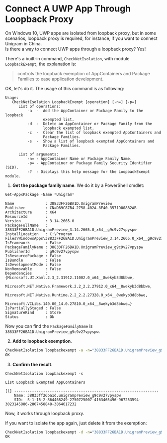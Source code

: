 # Connect A UWP App Through Loopback Proxy
On Windows 10, UWP apps are isolated from loopback proxy, but in some scenarios, loopback proxy is required, for instance, if you want to connect Unigram in China.  
Is there a way to connect UWP apps through a loopback proxy? Yes!  


There's a built-in command, `CheckNetIsolation`, with module `LoopbackExempt`, the explanation is:  
>controls the loopback exemption of AppContainers and Package Families to ease application development.  

OK, let's do it. The usage of this command is as following:
```
Usage:
   CheckNetIsolation LoopbackExempt [operation] [-n=] [-p=]
      List of operations:
          -a  -  Add the AppContainer or Package Family to the loopback
                 exempted list.
          -d  -  Delete an AppContainer or Package Family from the
                 loopback exempted list.
          -c  -  Clear the list of loopback exempted AppContainers and
                 Package Families.
          -s  -  Show a list of loopback exempted AppContainers and
                 Package Families.

      List of arguments:
          -n= - AppContainer Name or Package Family Name.
          -p= - AppContainer or Package Family Security Identifier (SID).
          -?  - Displays this help message for the LoopbackExempt module.
```
 1. **Get the package family name**. We do it by a PowerShell cmdlet:
```powershell
Get-AppxPackage -Name *Unigram*
```
```
Name              : 38833FF26BA1D.UnigramPreview  
Publisher         : CN=D89C87B4-2758-402A-8F40-3571D00882AB  
Architecture      : X64 
ResourceId        : 
Version           : 3.14.2665.0  
PackageFullName   : 38833FF26BA1D.UnigramPreview_3.14.2665.0_x64__g9c9v27vpyspw  
InstallLocation   : C:\Program Files\WindowsApps\38833FF26BA1D.UnigramPreview_3.14.2665.0_x64__g9c9v27vpyspw  
IsFramework       : False  
PackageFamilyName : 38833FF26BA1D.UnigramPreview_g9c9v27vpyspw
PublisherId       : g9c9v27vpyspw  
IsResourcePackage : False  
IsBundle          : False  
IsDevelopmentMode : False  
NonRemovable      : False  
Dependencies      : {Microsoft.UI.Xaml.2.3_2.31912.11002.0_x64__8wekyb3d8bbwe,  
                    Microsoft.NET.Native.Framework.2.2_2.2.27912.0_x64__8wekyb3d8bbwe,  
                    Microsoft.NET.Native.Runtime.2.2_2.2.27328.0_x64__8wekyb3d8bbwe,  
                    Microsoft.VCLibs.140.00_14.0.27810.0_x64__8wekyb3d8bbwe…}  
IsPartiallyStaged : False  
SignatureKind     : Store  
Status            : Ok  
```

Now you can find the `PackageFamilyName` is `38833FF26BA1D.UnigramPreview_g9c9v27vpyspw`.
  
  
 2. **Add to loopback exemption**.  
 
```bat
CheckNetIsolation loopbackexempt -a -n="38833FF26BA1D.UnigramPreview_g9c9v27vpyspw"
OK
```
  
  
 3. **Confirm the result**.  
 
```
CheckNetIsolation loopbackexempt -s

List Loopback Exempted AppContainers

[1] -----------------------------------------------------------------
    Name: 38833ff26ba1d.unigrampreview_g9c9v27vpyspw
    SID:  S-1-15-2-864468249-2750725007-4163465496-967253594-3023145886-2867458848-3864617232
```

Now, it works through loopback proxy.


If you want to isolate the app again, just delete it from the exemption:
```bat
CheckNetIsolation loopbackexempt -d -n="38833FF26BA1D.UnigramPreview_g9c9v27vpyspw"
OK
```
